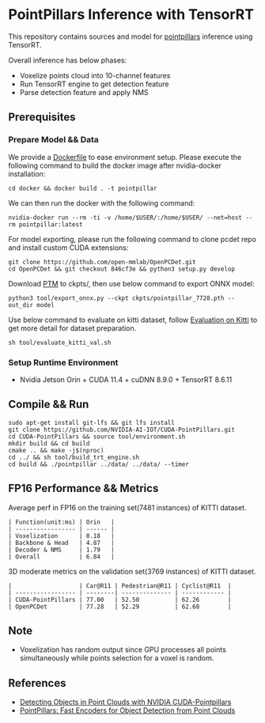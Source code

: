 # PointPillars Inference with TensorRT

This repository contains sources and model for [pointpillars](https://arxiv.org/abs/1812.05784) inference using TensorRT.

Overall inference has below phases:

- Voxelize points cloud into 10-channel features
- Run TensorRT engine to get detection feature
- Parse detection feature and apply NMS

## Prerequisites

### Prepare Model && Data

We provide a [Dockerfile](docker/Dockerfile) to ease environment setup. Please execute the following command to build the docker image after nvidia-docker installation:
```
cd docker && docker build . -t pointpillar
```
We can then run the docker with the following command: 
```
nvidia-docker run --rm -ti -v /home/$USER/:/home/$USER/ --net=host --rm pointpillar:latest
```
For model exporting, please run the following command to clone pcdet repo and install custom CUDA extensions:
```
git clone https://github.com/open-mmlab/OpenPCDet.git
cd OpenPCDet && git checkout 846cf3e && python3 setup.py develop
```
Download [PTM](https://drive.google.com/file/d/1wMxWTpU1qUoY3DsCH31WJmvJxcjFXKlm/view) to ckpts/, then use below command to export ONNX model:
```
python3 tool/export_onnx.py --ckpt ckpts/pointpillar_7728.pth --out_dir model
```
Use below command to evaluate on kitti dataset, follow [Evaluation on Kitti](tool/eval/README.md) to get more detail for dataset preparation.
```
sh tool/evaluate_kitti_val.sh
```

### Setup Runtime Environment

- Nvidia Jetson Orin + CUDA 11.4 + cuDNN 8.9.0 + TensorRT 8.6.11

## Compile && Run

```shell
sudo apt-get install git-lfs && git lfs install
git clone https://github.com/NVIDIA-AI-IOT/CUDA-PointPillars.git
cd CUDA-PointPillars && source tool/environment.sh
mkdir build && cd build
cmake .. && make -j$(nproc)
cd ../ && sh tool/build_trt_engine.sh
cd build && ./pointpillar ../data/ ../data/ --timer
```

## FP16 Performance && Metrics

Average perf in FP16 on the training set(7481 instances) of KITTI dataset.

```
| Function(unit:ms) | Orin   |
| ----------------- | ------ |
| Voxelization      | 0.18   |
| Backbone & Head   | 4.87   |
| Decoder & NMS     | 1.79   |
| Overall           | 6.84   |
```

3D moderate metrics on the validation set(3769 instances) of KITTI dataset.

```
|                   | Car@R11 | Pedestrian@R11 | Cyclist@R11  | 
| ----------------- | --------| -------------- | ------------ |
| CUDA-PointPillars | 77.00   | 52.50          | 62.26        |
| OpenPCDet         | 77.28   | 52.29          | 62.68        |
```

## Note

- Voxelization has random output since GPU processes all points simultaneously while points selection for a voxel is random.

## References

- [Detecting Objects in Point Clouds with NVIDIA CUDA-Pointpillars](https://developer.nvidia.com/blog/detecting-objects-in-point-clouds-with-cuda-pointpillars/)
- [PointPillars: Fast Encoders for Object Detection from Point Clouds](https://arxiv.org/abs/1812.05784)
